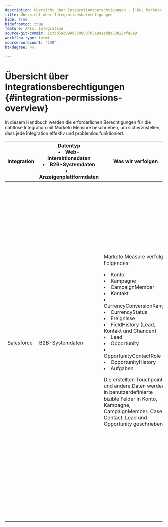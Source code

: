 ```yaml
---
description: Übersicht über Integrationsberechtigungen - [!DNL Marketo Measure] - Produktdokumentation
title: Übersicht über Integrationsberechtigungen
hide: true
hidefromtoc: true
feature: APIs, Integration
source-git-commit: 1c3cd5ac9999550003765a9e1ed8d538224fe8a9
workflow-type: tm+mt
source-wordcount: '239'
ht-degree: 4%

---
```


# Übersicht über Integrationsberechtigungen {#integration-permissions-overview}

In diesem Handbuch werden die erforderlichen Berechtigungen für die nahtlose Integration mit Marketo Measure beschrieben, um sicherzustellen, dass jede Integration effektiv und problemlos funktioniert.

<table>
<thead>
  <tr>
    <th style="width:10%">Integration</th>
    <th style="width:20%">Datentyp
    <li>Web-Interaktionsdaten</li>
    <li>B2B-Systemdaten</li>
    <li>Anzeigenplattformdaten</li></th>
    <th style="width:30%">Was wir verfolgen</th>
    <th style="width:40%">Berechtigungsanforderungen</th>
  </tr>
</thead>
<tbody>
  <tr>
    <td>Salesforce</td>
    <td>B2B-Systemdaten    
</td>
    <td>Marketo Measure verfolgt Folgendes:
    <p>
    <li>Konto</li>
    <li>Kampagne</li>
    <li>CampaignMember</li>
    <li>Kontakt</li>
    <li>CurrencyConversionRange</li>
    <li>CurrencyStatus</li>
    <li>Ereignisse</li>
    <li>FieldHistory (Lead, Kontakt und Chancen)</li>
    <li>Lead</li>
    <li>Opportunity</li>
    <li>OpportunityContactRole</li>
    <li>OpportunityHistory</li>
    <li>Aufgaben</li>
<p>
Die erstellten Touchpoints und andere Daten werden in benutzerdefinierte bizible Felder in Konto, Kampagne, CampaignMember, Case, Contact, Lead und Opportunity geschrieben.</td>
    <td><b>Salesforce Connected User Permissions (erforderlich)</b>
    <p>
    <b>Marketo Measure-Administratorberechtigungssatz für dedizierte Benutzer:</b> Erlauben Sie dem SFDC-Administrator, CRUD-Vorgänge auf Marketo durchzuführen, um Objekte zu messen.
    <br>
    <b>Berechtigungssatz für konvertierte Leads anzeigen und bearbeiten:</b> Dadurch kann Marketo Measure Leads dekorieren, nachdem sie in Kontakte konvertiert wurden.
    <br>
    <b>Salesforce Marketing User Checkbox:</b> Über das Kontrollkästchen Marketing-Benutzer können Benutzer Kampagnen erstellen und die Assistenten zum Importieren von Kampagnen verwenden.
    <br>
    <b>Marketo Measure Standard-Benutzer:</b> Ermöglicht dem Benutzer das Lesen von Datensätzen aus Marketo Measure-Objekten.
    <p>
    <b>Salesforce Standard-Feldberechtigungen</b>
    <a href="/help/configuration-and-setup/marketo-measure-and-salesforce/how-marketo-measure-and-salesforce-interact.md">Salesforce-Standardobjekte und Zugriff</a>
    <p>
    <b>Berechtigungen für benutzerdefinierte Salesforce-Felder</b>
    <br>
    Wir bieten Funktionseinstellungen für benutzerdefinierte Salesforce-Felder, die Kunden verwenden können. Wenn diese Funktionseinstellungen definiert sind, benötigen wir READ-Zugriff auf jedes Salesforce-Feld, das in der Funktionseinstellung gespeichert wurde (wenn z. B. der Wert der Einstellung CustomLeadSourceField gleich "LeadSource__c"ist, benötigen wir READ-Zugriff auf dieses Feld).
    </td>
  </tr>
  <tr>
    <td></td>
    <td></td>
    <td></td>
    <td></td>
  </tr>
  <tr>
    <td></td>
    <td></td>
    <td></td>
    <td></td>
  </tr>
  <tr>
    <td></td>
    <td></td>
    <td></td>
    <td></td>
  </tr>
  <tr>
    <td></td>
    <td></td>
    <td></td>
    <td></td>
  </tr>
  <tr>
    <td></td>
    <td></td>
    <td></td>
    <td></td>
  </tr>
  <tr>
    <td></td>
    <td></td>
    <td></td>
    <td></td>
  </tr>
  <tr>
    <td></td>
    <td></td>
    <td></td>
    <td></td>
  </tr>
  <tr>
    <td></td>
    <td></td>
    <td></td>
    <td></td>
  </tr>
  <tr>
    <td></td>
    <td></td>
    <td></td>
    <td></td>
  </tr>
</tbody>
</table>
